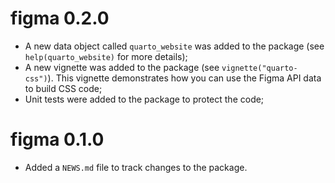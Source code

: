 # figma 0.2.0

- A new data object called `quarto_website` was added to the package (see `help(quarto_website)` for more details);
- A new vignette was added to the package (see `vignette("quarto-css")`). This vignette demonstrates how you can use the Figma API data to build CSS code;
- Unit tests were added to the package to protect the code;

# figma 0.1.0

* Added a `NEWS.md` file to track changes to the package.
